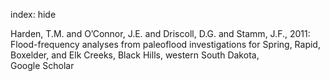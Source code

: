 index: hide

<div class="Citation">

  <div class="Citation-body">
    <div class="Citation-text">Harden, T.M. and O’Connor, J.E. and Driscoll, D.G. and Stamm, J.F., 2011: <span class="Article-bookTitle">Flood-frequency analyses from paleoflood investigations for Spring, Rapid, Boxelder, and Elk Creeks, Black Hills, western South Dakota, </span></div>
    <div class="Citation-links">
      <div class="CitationLink" data-href="https://scholar.google.com/scholar?q=Flood-frequency+analyses+from+paleoflood+investigations+for+Spring%2C+Rapid%2C+Boxelder%2C+and+Elk+Creeks%2C+Black+Hills%2C+western+South+Dakota">
        <div class="CitationLink-icon CitationLink-Scholar"></div>
        <div class="CitationLink-text">Google Scholar</div>
      </div>
    </div>
  </div>
</div>


<div class="Citation-copy">

</div>